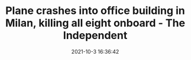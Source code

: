 ---
"title": "Plane crashes into office building in Milan, killing all eight onboard - The Independent"
"date": "2021-10-3 16:36:42"
"feed_name": "GOOGLENEWSINDUSTRIAL"
"feed_website": "https://news.google.com/search?q=industrial%2Bincident&hl=en-US&gl=US&ceid=US:en"
"feed_rss": "https://news.google.com/rss/search?q=industrial%2Bincident&hl=en-US&gl=US&ceid=US:en"
"link": "https://www.independent.co.uk/news/world/europe/plane-crash-office-milan-deaths-b1931466.html"
"source": "{'href': 'https://www.independent.co.uk', 'title': 'The Independent'}"
"file": "_posts/2021-1-1-da43451257e8f6854fc99141895bc8c95d805a95.md"
"accident": "1"
"drilling": "0"
"dead": "8"
"injured": "0"
"arrested": "0"
"where": "unknown site"
"causes": "unknown"
"place": "Milan"
---